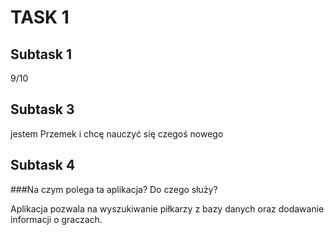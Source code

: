 # TASK 1

## Subtask 1
9/10

## Subtask 3
jestem Przemek i chcę nauczyć się czegoś nowego 

## Subtask 4
###Na czym polega ta aplikacja? Do czego służy?

Aplikacja pozwala na wyszukiwanie piłkarzy z bazy danych oraz dodawanie informacji o graczach. 

